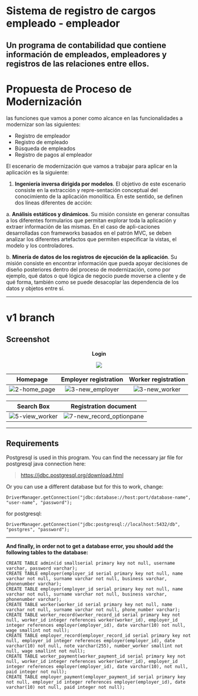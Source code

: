 # Sistema de registro de cargos empleado - empleador
Un programa de contabilidad que contiene información de empleados, empleadores y registros de las relaciones entre ellos.
---

# Propuesta de Proceso de Modernización

las funciones que vamos a poner como alcance en las funcionalidades a modernizar son las siguientes:

  *	Registro de empleador
  *	Registro de empleado
  * Búsqueda de empleados
  * Registro de pagos al empleador

El escenario de modernización que vamos a trabajar para aplicar en la aplicación es la siguiente:

1. **Ingeniería inversa dirigida por modelos**. El objetivo de este escenario consiste en la extracción y repre-sentación conceptual del conocimiento de la aplicación monolítica. En este sentido, se definen dos líneas diferentes de acción:
   
a. **Análisis estáticos y dinámicos**. Su misión consiste en generar consultas a los diferentes formularios que permitan explorar toda la aplicación y extraer información de las mismas. En el caso de apli-caciones desarrolladas con frameworks basados en el patrón MVC, se deben analizar los diferentes artefactos que permiten especificar la vistas, el modelo y los controladores. 
  
b. **Minería de datos de los registros de ejecución de la aplicación**. Su misión consiste en encontrar información que pueda apoyar decisiones de diseño posteriores dentro del proceso de modernización, como por ejemplo, qué datos o qué lógica de negocio puede moverse a cliente y de qué forma, también como se puede desacoplar las dependencia de los datos y objetos entre sí. 

---
# v1 branch
## Screenshot
<p align="center"><strong>Login</strong></p>
<p align="center"><img src="https://user-images.githubusercontent.com/71611710/157845415-c8f293df-5e1a-4ac5-a066-1971ee3ab6ae.png"></p>

| **Homepage**            | **Employer registration**|  **Worker registration**
:------------------------:|:------------------------:|:-------------------------:
![2-home_page](https://user-images.githubusercontent.com/71611710/157845986-0b99502d-ec6a-411c-999c-d37859dcf47e.png) | ![3-new_employer](https://user-images.githubusercontent.com/71611710/157849241-2a4ea23f-f195-4152-ab57-b2da20a1ea87.png)  |  ![3-new_worker](https://user-images.githubusercontent.com/71611710/157849850-5c6cfda1-05cd-4164-8287-474496cd189e.png)

| **Search Box**  | **Registration document**
:----------------:|:-------------------------:
![5-view_worker](https://user-images.githubusercontent.com/71611710/157850829-c03944a1-bd1b-41d6-875b-61f8d8ce4d62.png) | ![7-new_record_optionpane](https://user-images.githubusercontent.com/71611710/158039292-30c103d1-bdaa-4f3f-bd36-342815fd6efd.png)

---

## Requirements
Postgresql is used in this program. You can find the necessary jar file for postgresql java connection here:

> https://jdbc.postgresql.org/download.html

Or you can use a different database but for this to work, change:
```
DriverManager.getConnection("jdbc:database://host:port/database-name", "user-name", "password");
```
for postgresql:
```
DriverManager.getConnection("jdbc:postgresql://localhost:5432/db", "postgres", "password");
```
---

**And finally, in order not to get a database error, you should add the following tables to the database:**
```
CREATE TABLE admin(id smallserial primary key not null, username varchar, password varchar);
CREATE TABLE employer(employer_id serial primary key not null, name varchar not null, surname varchar not null, business varchar, phonenumber varchar);
CREATE TABLE employer(employer_id serial primary key not null, name varchar not null, surname varchar not null, business varchar, phonenumber varchar);
CREATE TABLE worker(worker_id serial primary key not null, name varchar not null, surname varchar not null, phone_number varchar);
CREATE TABLE worker_record(worker_record_id serial primary key not null, worker_id integer references worker(worker_id), employer_id integer references employer(employer_id), date varchar(10) not null, wage smallint not null);
CREATE TABLE employer_record(employer_record_id serial primary key not null, employer_id integer references employer(employer_id), date varchar(10) not null, note varchar(255), number_worker smallint not null, wage smallint not null);
CREATE TABLE worker_payment(worker_payment_id serial primary key not null, worker_id integer references worker(worker_id), employer_id integer references employer(employer_id), date varchar(10), not null, paid integer not null);
CREATE TABLE employer_payment(employer_payment_id serial primary key not null, employer_id integer references employer(employer_id), date varchar(10) not null, paid integer not null);
```

